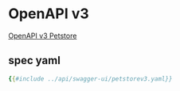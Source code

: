 # OpenAPI v3

[OpenAPI v3 Petstore](../api/swagger-ui/index.html)

## spec yaml 

```yaml
{{#include ../api/swagger-ui/petstorev3.yaml}}
```